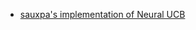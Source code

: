 - [sauxpa's implementation of Neural UCB](https://github.com/sauxpa/neural_exploration/blob/master/NeuralUCB.ipynb)


